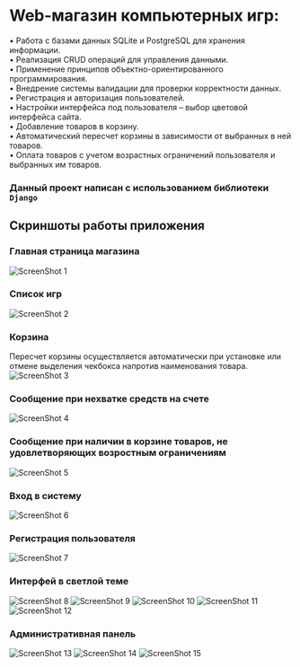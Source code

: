 # Web-магазин компьютерных игр:
• Работа с базами данных SQLite и PostgreSQL для хранения информации.  
• Реализация CRUD операций для управления данными.  
• Применение принципов объектно-ориентированного программирования.  
• Внедрение системы валидации для проверки корректности данных.  
• Регистрация и авторизация пользователей.  
• Настройки интерфейса под пользователя – выбор цветовой интерфейса сайта.  
• Добавление товаров в корзину.  
• Автоматический пересчет корзины в зависимости от выбранных в ней товаров.  
• Оплата товаров с учетом возрастных ограничений пользователя и выбранных им товаров.  

### Данный проект написан с использованием библиотеки **`Django`** 

## Скриншоты работы приложения

### Главная страница магазина
![ScreenShot 1](https://github.com/Topotun77/GamesShop/blob/master/ScreenShots/001.jpg?raw=true)
### Список игр
![ScreenShot 2](https://github.com/Topotun77/GamesShop/blob/master/ScreenShots/002.jpg?raw=true)
### Корзина
Пересчет корзины осуществляется автоматически при установке или отмене выделения чекбокса напротив наименования товара.
![ScreenShot 3](https://github.com/Topotun77/GamesShop/blob/master/ScreenShots/003.jpg?raw=true)
### Сообщение при нехватке средств на счете
![ScreenShot 4](https://github.com/Topotun77/GamesShop/blob/master/ScreenShots/004.jpg?raw=true)
### Сообщение при наличии в корзине товаров, не удовлетворяющих возростным ограничениям
![ScreenShot 5](https://github.com/Topotun77/GamesShop/blob/master/ScreenShots/005.jpg?raw=true)
### Вход в систему
![ScreenShot 6](https://github.com/Topotun77/GamesShop/blob/master/ScreenShots/006.jpg?raw=true)
### Регистрация пользователя
![ScreenShot 7](https://github.com/Topotun77/GamesShop/blob/master/ScreenShots/007.jpg?raw=true)
### Интерфей в светлой теме
![ScreenShot 8](https://github.com/Topotun77/GamesShop/blob/master/ScreenShots/050.jpg?raw=true)
![ScreenShot 9](https://github.com/Topotun77/GamesShop/blob/master/ScreenShots/051.jpg?raw=true)
![ScreenShot 10](https://github.com/Topotun77/GamesShop/blob/master/ScreenShots/052.jpg?raw=true)
![ScreenShot 11](https://github.com/Topotun77/GamesShop/blob/master/ScreenShots/053.jpg?raw=true)
![ScreenShot 12](https://github.com/Topotun77/GamesShop/blob/master/ScreenShots/054.jpg?raw=true)
### Административная панель
![ScreenShot 13](https://github.com/Topotun77/GamesShop/blob/master/ScreenShots/100.jpg?raw=true)
![ScreenShot 14](https://github.com/Topotun77/GamesShop/blob/master/ScreenShots/101.jpg?raw=true)
![ScreenShot 15](https://github.com/Topotun77/GamesShop/blob/master/ScreenShots/102.jpg?raw=true)
